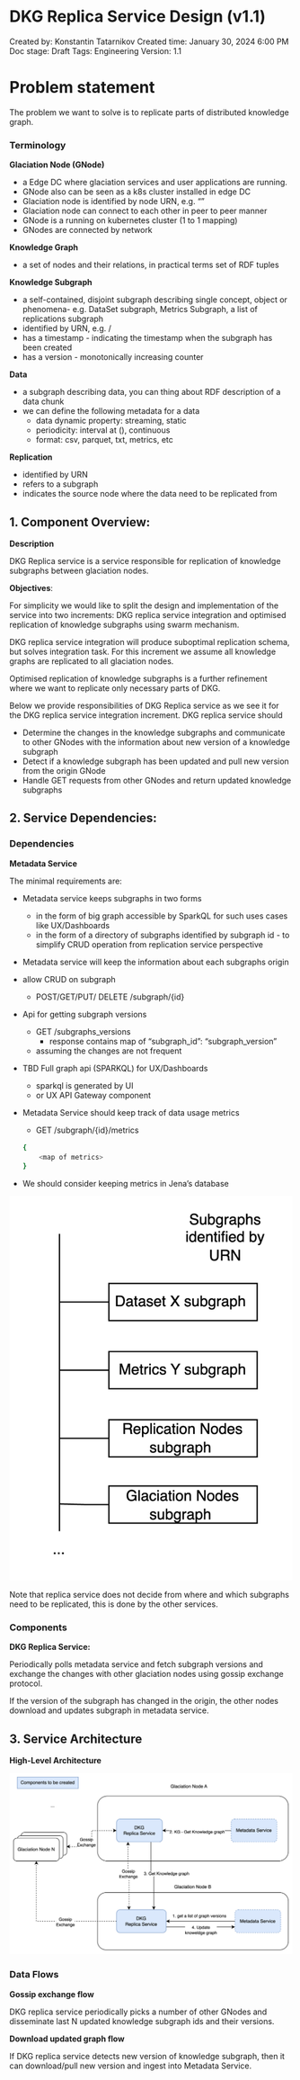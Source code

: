 # DKG Replica Service Design (v1.1)

Created by: Konstantin Tatarnikov
Created time: January 30, 2024 6:00 PM
Doc stage: Draft
Tags: Engineering
Version: 1.1

# Problem statement

The problem we want to solve is to replicate parts of distributed knowledge graph. 

### **Terminology**

**Glaciation Node (GNode)**

- a Edge DC where glaciation services and user applications are running.
- GNode also can be seen as a k8s cluster installed in edge DC
- Glaciation node is identified by node URN, e.g. “<node domain name>”
- Glaciation node can connect to each other in peer to peer manner
- GNode is a running on kubernetes cluster (1 to 1 mapping)
- GNodes are connected by network

**Knowledge Graph**

- a set of nodes and their relations, in practical terms set of RDF tuples

**Knowledge Subgraph**

- a self-contained, disjoint subgraph describing single concept, object or phenomena- e.g. DataSet subgraph, Metrics Subgraph, a list of replications subgraph
- identified by URN, e.g. <node domain name>/<unique id of the data element>
- has a timestamp - indicating the timestamp when the subgraph has been created
- has a version - monotonically increasing counter

**Data** 

- a subgraph describing data, you can thing about RDF description of a data chunk
- we can define the following metadata for a data
    - data dynamic property: streaming, static
    - periodicity: interval at (<timestamp>), continuous
    - format: csv, parquet, txt, metrics, etc

**Replication**

- identified by URN
- refers to a subgraph
- indicates the source node where the data need to be replicated from

## 1. Component Overview:

**Description**

DKG Replica service is a service responsible for replication of knowledge subgraphs between glaciation nodes.

**Objectives**: 

For simplicity we would like to split the design and implementation of the service into two increments: DKG replica service integration and optimised replication of knowledge subgraphs using swarm mechanism.

DKG replica service integration will produce suboptimal replication schema, but solves integration task. For this increment we assume all knowledge graphs are replicated to all glaciation nodes.

Optimised replication of knowledge subgraphs is a further refinement where we want to replicate only necessary parts of DKG.

Below we provide responsibilities of DKG Replica service as we see it for the DKG replica service integration increment. DKG replica service should 

- Determine the changes in the knowledge subgraphs and communicate to other GNodes with the information about new version of a knowledge subgraph
- Detect if a knowledge subgraph has been updated and pull new version from the origin GNode
- Handle GET requests from other GNodes and return updated knowledge subgraphs

## 2. Service Dependencies:

### **Dependencies**

**Metadata Service**

The minimal requirements are: 

- Metadata service keeps subgraphs in two forms
    - in the form of big graph accessible by SparkQL for such uses cases like UX/Dashboards
    - in the form of a directory of subgraphs identified by subgraph id - to simplify CRUD operation from replication service perspective
- Metadata service will keep the information about each subgraphs origin
- allow CRUD on subgraph
    - POST/GET/PUT/ DELETE /subgraph/{id}
- Api for getting subgraph versions
    - GET /subgraphs_versions
        - response contains map of “subgraph_id”: “subgraph_version”
    - assuming the changes are not frequent
- TBD Full graph api (SPARKQL) for UX/Dashboards
    - sparkql is generated by UI
    - or UX API Gateway component
- Metadata Service should keep track of data usage metrics
    - GET /subgraph/{id}/metrics
    
    ```bash
    {
    	<map of metrics>
    }
    ```
    
- We should consider keeping metrics in Jena’s database

![Subgraphs](0001-dkg-replica-service-design-v1.1/figure1.png)

Note that replica service does not decide from where and which subgraphs need to be replicated, this is done by the other services.

### **Components**

**DKG Replica Service:**

Periodically polls metadata service and fetch subgraph versions and exchange the changes with other glaciation nodes using gossip exchange protocol.

If the version of the subgraph has changed in the origin, the other nodes download and updates subgraph in metadata service.

## 3. Service Architecture

**High-Level Architecture**

![Arch](0001-dkg-replica-service-design-v1.1/figure2.png)

### **Data Flows**

**Gossip exchange flow**

DKG replica service periodically picks a number of other GNodes and disseminate last N updated knowledge subgraph ids and their versions.

**Download updated graph flow** 

If DKG replica service detects new version of knowledge subgraph, then it can download/pull new version and ingest into Metadata Service.